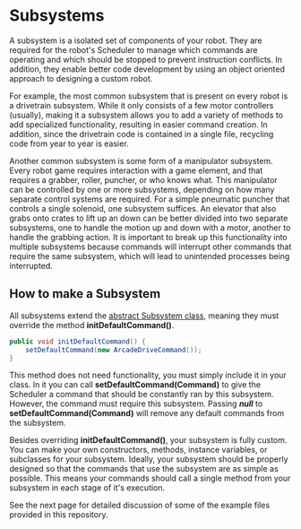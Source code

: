 # Subsystems

A subsystem is a isolated set of components of your robot. They are required
for the robot's Scheduler to manage which commands are operating and which
should be stopped to prevent instruction conflicts. In addition, they enable
better code development by using an object oriented approach to designing a
custom robot.

For example, the most common subsystem that is present on every robot is
a drivetrain subsystem. While it only consists of a few motor controllers
(usually), making it a subsystem allows you to add a variety of methods
to add specialized functionality, resulting in easier command creation.
In addition, since the drivetrain code is contained in a single file,
recycling code from year to year is easier.

Another common subsystem is some form of a manipulator subsystem. Every
robot game requires interaction with a game element, and that requires
a grabber, roller, puncher, or who knows what. This manipulator can be
controlled by one or more subsystems, depending on how many separate
control systems are required. For a simple pneumatic puncher that controls
a single solenoid, one subsystem suffices. An elevator that also grabs onto
crates to lift up an down can be better divided into two separate subsystems,
one to handle the motion up and down with a motor, another to handle the
grabbing action. It is important to break up this functionality into
multiple subsystems because commands will interrupt other commands that
require the same subsystem, which will lead to unintended processes being
interrupted.

## How to make a Subsystem

All subsystems extend the [abstract Subsystem
class](http://first.wpi.edu/FRC/roborio/release/docs/java/edu/wpi/first/wpilibj/command/Subsystem.html),
meaning they must override the method **initDefaultCommand()**.

```java
public void initDefaultCommand() {
    setDefaultCommand(new ArcadeDriveCommand());
}
```

This method does not need functionality, you must simply include it in your
class. In it you can call **setDefaultCommand(Command)** to give
the Scheduler a command that should be constantly ran by this subsystem.
However, the command must require this subsystem. Passing ***null*** to
**setDefaultCommand(Command)** will remove any default commands from
the subsystem.

Besides overriding **initDefaultCommand()**, your subsystem is fully
custom. You can make your own constructors, methods, instance variables,
or subclasses for your subsystem. Ideally, your subsystem should be properly
designed so that the commands that use the subsystem are as simple as possible.
This means your commands should call a single method from your subsystem in
each stage of it's execution.

See the next page for detailed discussion of some of the example files
provided in this repository.
